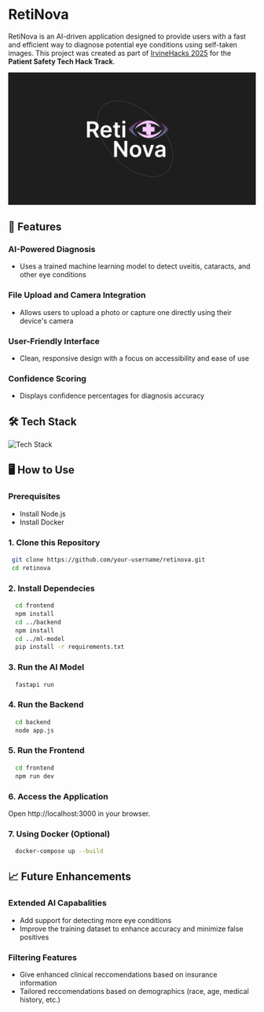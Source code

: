# RetiNova
RetiNova is an AI-driven application designed to provide users with a fast and efficient way to diagnose potential eye conditions using self-taken images. This project was created as part of [IrvineHacks 2025](https://devpost.com/software/retinova) for the **Patient Safety Tech Hack Track**.

![RetiNova Cover](frontend/public/cover.png)

## 🚀 Features
### AI-Powered Diagnosis
- Uses a trained machine learning model to detect uveitis, cataracts, and other eye conditions
### File Upload and Camera Integration
- Allows users to upload a photo or capture one directly using their device's camera
### **User-Friendly Interface**
- Clean, responsive design with a focus on accessibility and ease of use
### **Confidence Scoring**
- Displays confidence percentages for diagnosis accuracy

## 🛠️ Tech Stack
<img src="https://i.imgur.com/kjKQ84w.png" alt="Tech Stack"/>

## 🖥️ How to Use
### Prerequisites
- Install Node.js
- Install Docker
### 1. Clone this Repository
 ```bash
  git clone https://github.com/your-username/retinova.git
  cd retinova
```
### 2. Install Dependecies
```bash
  cd frontend
  npm install
  cd ../backend
  npm install
  cd ../ml-model
  pip install -r requirements.txt
```
### 3. Run the AI Model
```bash
  fastapi run
```
### 4. Run the Backend
```bash
  cd backend
  node app.js
```
### 5. Run the Frontend
``` bash
  cd frontend
  npm run dev
```
### 6. Access the Application
Open http://localhost:3000 in your browser.

### 7. Using Docker (Optional)
```bash
  docker-compose up --build
```

## 📈 Future Enhancements
### Extended AI Capabalities
- Add support for detecting more eye conditions
- Improve the training dataset to enhance accuracy and minimize false positives
  
### Filtering Features
- Give enhanced clinical reccomendations based on insurance information
- Tailored reccomendations based on demographics (race, age, medical history, etc.)

  





